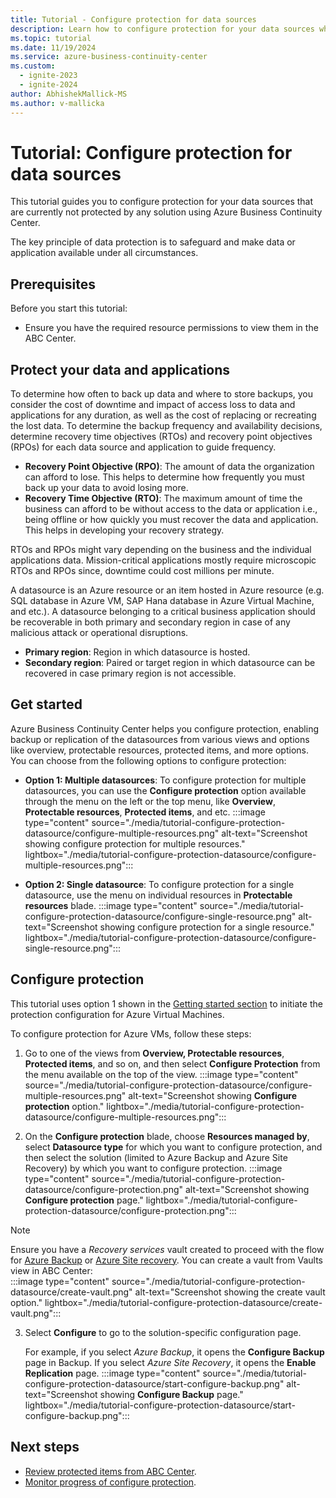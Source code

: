 ```yaml
---
title: Tutorial - Configure protection for data sources
description: Learn how to configure protection for your data sources which are currently not protected by any solution using Azure Business Continuity Center.
ms.topic: tutorial
ms.date: 11/19/2024
ms.service: azure-business-continuity-center
ms.custom:
  - ignite-2023
  - ignite-2024
author: AbhishekMallick-MS
ms.author: v-mallicka
---
```


# Tutorial: Configure protection for data sources 

This tutorial guides you to configure protection for your data sources that are currently not protected by any solution using Azure Business Continuity Center. 

The key principle of data protection is to safeguard and make data or application available under all circumstances.

## Prerequisites

Before you start this tutorial:

- Ensure you have the required resource permissions to view them in the ABC Center.

## Protect your data and applications

To determine how often to back up data and where to store backups, you consider the cost of downtime and impact of access loss to data and applications for any duration, as well as the cost of replacing or recreating the lost data. To determine the backup frequency and availability decisions, determine recovery time objectives (RTOs) and recovery point objectives (RPOs) for each data source and application to guide frequency.

- **Recovery Point Objective (RPO)**: The amount of data the organization can afford to lose. This helps to determine how frequently you must back up your data to avoid losing more.
- **Recovery Time Objective (RTO)**:  The maximum amount of time the business can afford to be without access to the data or application i.e., being offline or how quickly you must recover the data and application. This helps in developing your recovery strategy.

RTOs and RPOs might vary depending on the business and the individual applications data. Mission-critical applications mostly require microscopic RTOs and RPOs since, downtime could cost millions per minute.

A datasource is an Azure resource or an item hosted in Azure resource (e.g. SQL database in Azure VM, SAP Hana database in Azure Virtual Machine, and etc.). A datasource belonging to a critical business application should be recoverable in both primary and secondary region in case of any malicious attack or operational disruptions. 

- **Primary region**: Region in which datasource is hosted.
- **Secondary region**: Paired or target region in which datasource can be recovered in case primary region is not accessible.


## Get started

Azure Business Continuity Center helps you configure protection, enabling backup or replication of the datasources from various views and options like overview, protectable resources, protected items, and more options. You can choose from the following options to configure protection:

- **Option 1: Multiple datasources**: To configure protection for multiple datasources, you can use the **Configure protection** option available through the menu on the left or the top menu, like **Overview**, **Protectable resources**, **Protected items**, and etc. 
    :::image type="content" source="./media/tutorial-configure-protection-datasource/configure-multiple-resources.png" alt-text="Screenshot showing configure protection for multiple resources." lightbox="./media/tutorial-configure-protection-datasource/configure-multiple-resources.png":::
 
- **Option 2: Single datasource**: To configure protection for a single datasource, use the menu on individual resources in **Protectable resources** blade. 
    :::image type="content" source="./media/tutorial-configure-protection-datasource/configure-single-resource.png" alt-text="Screenshot showing configure protection for a single resource." lightbox="./media/tutorial-configure-protection-datasource/configure-single-resource.png":::
 

## Configure protection

This tutorial uses option 1 shown in the [Getting started section](#get-started) to initiate the protection configuration for Azure Virtual Machines.

To configure protection for Azure VMs, follow these steps:


1. Go to one of the views from **Overview, Protectable resources**, **Protected items**, and so on, and then select **Configure Protection** from the menu available on the top of the view.
    :::image type="content" source="./media/tutorial-configure-protection-datasource/configure-multiple-resources.png" alt-text="Screenshot showing **Configure protection** option." lightbox="./media/tutorial-configure-protection-datasource/configure-multiple-resources.png":::

2. On the **Configure protection** blade, choose **Resources managed by**, select **Datasource type** for which you want to configure protection, and then select the solution (limited to Azure Backup and Azure Site Recovery) by which you want to configure protection.
    :::image type="content" source="./media/tutorial-configure-protection-datasource/configure-protection.png" alt-text="Screenshot showing **Configure protection** page." lightbox="./media/tutorial-configure-protection-datasource/configure-protection.png":::

> [!NOTE]
> Ensure you have a *Recovery services* vault created to proceed with the flow for [Azure Backup](../backup/backup-overview.md) or [Azure Site recovery](../site-recovery/site-recovery-overview.md). You can create a vault from Vaults view in ABC Center: <br>
>       :::image type="content" source="./media/tutorial-configure-protection-datasource/create-vault.png" alt-text="Screenshot showing the create vault option." lightbox="./media/tutorial-configure-protection-datasource/create-vault.png":::

 
3. Select **Configure** to go to the solution-specific configuration page. 

   For example, if you select *Azure Backup*, it opens the **Configure Backup** page in Backup. If you select *Azure Site Recovery*, it opens the **Enable Replication** page. 
    :::image type="content" source="./media/tutorial-configure-protection-datasource/start-configure-backup.png" alt-text="Screenshot showing **Configure Backup** page." lightbox="./media/tutorial-configure-protection-datasource/start-configure-backup.png":::
 
## Next steps

- [Review protected items from ABC Center](./tutorial-view-protectable-resources.md).
- [Monitor progress of configure protection](./tutorial-monitor-protection-summary.md).

